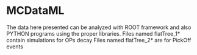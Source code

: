 # MCDataML

The data here presented can be analyzed with ROOT framework and also PYTHON programs using the proper libraries.
Files named flatTree_1* contain simulations for OPs decay
Files named flatTree_2* are for PickOff events
